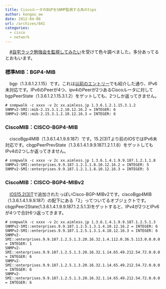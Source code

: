 ```yaml
---
title: CiscoルータのBGPをSNMP監視する為のtips
author: kongou_ae
date: 2012-04-08
url: /archives/841
categories:
  - cisco
  - network
---
```

　<a href="http://www.slideshare.net/imksoo/20120408-12313021" title="20120408 #自宅ラック勉強会 を監視してみたい" target="_blank">#自宅ラック勉強会を監視してみたい</a>を受けて色々調べました。多分あってるとおもいます。

### 標準MIB：BGP4-MIB

　bgp（1.3.6.1.2.1.15）です。これは<a href="https://aimless.jp/blog/blog/archives/738" title="BGP-4" target="_blank">以前のエントリー</a>でも紹介した通り、IPv6未対応です。IPv6のPeerが4つ、ipv4のPeerが2つあるCiscoルータに対してbgpPeerState（1.3.6.1.2.1.15.3.1.2）をゲットしても、2つしか返ってきません。

<pre><code># snmpwalk -c xxxx -v 2c xx.aimless.jp 1.3.6.1.2.1.15.3.1.2
SNMPv2-SMI::mib-2.15.3.1.2.10.12.16.2 = INTEGER: 6
SNMPv2-SMI::mib-2.15.3.1.2.10.12.16.3 = INTEGER: 6
</code></pre>

### CiscoMIB：CISCO-BGP4-MIB

　ciscoBgp4MIB（1.3.6.1.4.1.9.9.187）です。15.2(3)Tより前のIOSではIPv6未対応です。cbgpPeerPrevState（1.3.6.1.4.1.9.9.187.1.2.1.1.8）をゲットしてもIPv4の2つしか返ってきません。

<pre><code># snmpwalk -c xxxx -v 2c xx.aimless.jp 1.3.6.1.4.1.9.9.187.1.2.1.1.8
SNMPv2-SMI::enterprises.9.9.187.1.2.1.1.8.10.12.16.2 = INTEGER: 5
SNMPv2-SMI::enterprises.9.9.187.1.2.1.1.8.10.12.16.3 = INTEGER: 5
</code></pre>

### CiscoMIB：CISCO-BGP4-MIBv2

　<a href="http://www.cisco.com/en/US/docs/ios/15_2m_and_t/release/notes/152-3TNEWF.html#wp62358" title="Cisco-BGP-MIBv2" target="_blank">IOS15.2(3)T</a>で追加されたっぽいCisco-BGP-MIBv2です。ciscoBgp4MIB（1.3.6.1.4.1.9.9.187）の配下にある「2」ってついてるオブジェクトです。cbgpPeer2State(1.3.6.1.4.1.9.9.187.1.2.5.1.3)をゲットすると、IPv4が2つとIPv6が4つで合計6つ返ってきます。

<pre><code># snmpwalk -c xxxx -v 2c xx.aimless.jp 1.3.6.1.4.1.9.9.187.1.2.5.1.3                           
SNMPv2-SMI::enterprises.9.9.187.1.2.5.1.3.1.4.10.12.16.2 = INTEGER: 6
SNMPv2-SMI::enterprises.9.9.187.1.2.5.1.3.1.4.10.12.16.3 = INTEGER: 6
SNMPv2-SMI::enterprises.9.9.187.1.2.5.1.3.20.16.32.1.4.112.0.36.5.113.0.0.0.0.0.0.0.17 = INTEGER: 1
SNMPv2-SMI::enterprises.9.9.187.1.2.5.1.3.20.16.32.1.14.65.49.212.54.72.0.0.0.0.0.0.0.17 = INTEGER: 6
SNMPv2-SMI::enterprises.9.9.187.1.2.5.1.3.20.16.32.1.14.65.49.212.54.72.0.0.0.0.0.0.0.22 = INTEGER: 6
SNMPv2-SMI::enterprises.9.9.187.1.2.5.1.3.20.16.32.1.14.65.49.212.54.72.0.0.0.0.0.0.0.26 = INTEGER: 6
</code></pre>